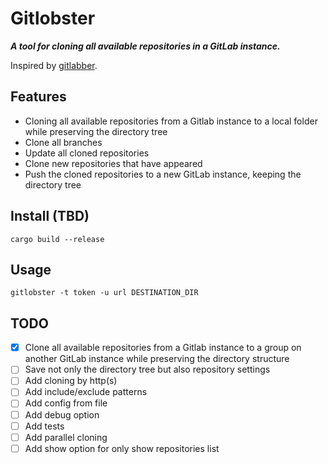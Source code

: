 # Gitlobster

___A tool for cloning all available repositories in a GitLab instance.___

Inspired by [gitlabber](https://github.com/ezbz/gitlabber).

## Features

- Cloning all available repositories from a Gitlab instance to a local folder while preserving the directory tree
- Clone all branches
- Update all cloned repositories
- Clone new repositories that have appeared
- Push the cloned repositories to a new GitLab instance, keeping the directory tree

## Install (TBD)

[//]: # (TODO: Write a complete installation guide)

```shell
cargo build --release
```

## Usage

```shell
gitlobster -t token -u url DESTINATION_DIR
```

## TODO

- [x] Clone all available repositories from a Gitlab instance to a group on another GitLab instance while preserving the
  directory structure
- [ ] Save not only the directory tree but also repository settings
- [ ] Add cloning by http(s)
- [ ] Add include/exclude patterns
- [ ] Add config from file
- [ ] Add debug option
- [ ] Add tests
- [ ] Add parallel cloning
- [ ] Add show option for only show repositories list